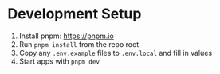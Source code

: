 # Development Setup

1. Install pnpm: https://pnpm.io
2. Run `pnpm install` from the repo root
3. Copy any `.env.example` files to `.env.local` and fill in values
4. Start apps with `pnpm dev`
